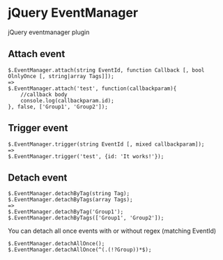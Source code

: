 jQuery EventManager
============
jQuery eventmanager plugin

Attach event
--------
	$.EventManager.attach(string EventId, function Callback [, bool OlnlyOnce [, string|array Tags]]);
	=>
	$.EventManager.attach('test', function(callbackparam){
		//callback body
		console.log(callbackparam.id);
	}, false, ['Group1', 'Group2']);

Trigger event
--------
	$.EventManager.trigger(string EventId [, mixed callbackparam]);
	=>
	$.EventManager.trigger('test', {id: 'It works!'});

Detach event
--------
	$.EventManager.detachByTag(string Tag);
	$.EventManager.detachByTags(array Tags);
	=>
	$.EventManager.detachByTag('Group1');
	$.EventManager.detachByTags(['Group1', 'Group2']);

You can detach all once events with or without regex (matching EventId)

	$.EventManager.detachAllOnce();
	$.EventManager.detachAllOnce(^(.(!?Group))*$);